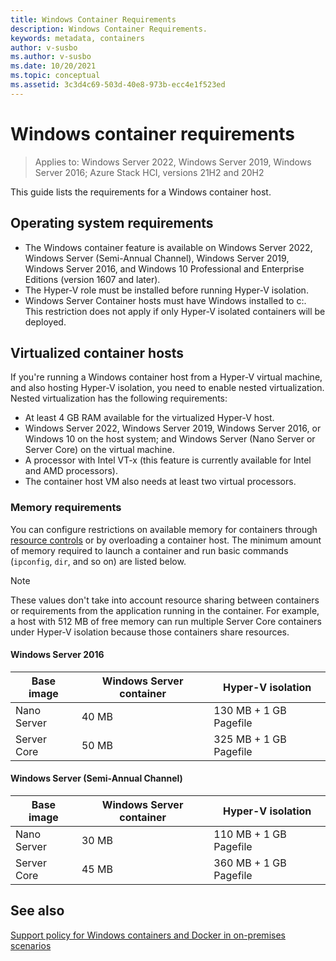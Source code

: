 ```yaml
---
title: Windows Container Requirements
description: Windows Container Requirements.
keywords: metadata, containers
author: v-susbo
ms.author: v-susbo
ms.date: 10/20/2021
ms.topic: conceptual
ms.assetid: 3c3d4c69-503d-40e8-973b-ecc4e1f523ed
---
```

# Windows container requirements

> Applies to: Windows Server 2022, Windows Server 2019, Windows Server 2016; Azure Stack HCI, versions 21H2 and 20H2

This guide lists the requirements for a Windows container host.

## Operating system requirements

- The Windows container feature is available on Windows Server 2022, Windows Server (Semi-Annual Channel), Windows Server 2019, Windows Server 2016, and Windows 10 Professional and Enterprise Editions (version 1607 and later).
- The Hyper-V role must be installed before running Hyper-V isolation.
- Windows Server Container hosts must have Windows installed to c:\. This restriction does not apply if only Hyper-V isolated containers will be deployed.

## Virtualized container hosts

If you're running a Windows container host from a Hyper-V virtual machine, and also hosting Hyper-V isolation, you need to enable nested virtualization. Nested virtualization has the following requirements:

- At least 4 GB RAM available for the virtualized Hyper-V host.
- Windows Server 2022, Windows Server 2019, Windows Server 2016, or Windows 10 on the host system; and Windows Server (Nano Server or Server Core) on the virtual machine.
- A processor with Intel VT-x (this feature is currently available for Intel and AMD processors).
- The container host VM also needs at least two virtual processors.

### Memory requirements

You can configure restrictions on available memory for containers through [resource controls](../manage-containers/resource-controls.md) or by overloading a container host. The minimum amount of memory required to launch a container and run basic commands (`ipconfig`, `dir`, and so on) are listed below.

> [!NOTE]
> These values don't take into account resource sharing between containers or requirements from the application running in the container. For example, a host with 512 MB of free memory can run multiple Server Core containers under Hyper-V isolation because those containers share resources.

#### Windows Server 2016

| Base image  | Windows Server container | Hyper-V isolation    |
| ----------- | ------------------------ | -------------------- |
| Nano Server | 40 MB                     | 130 MB + 1 GB Pagefile |
| Server Core | 50 MB                     | 325 MB + 1 GB Pagefile |

#### Windows Server (Semi-Annual Channel)

| Base image  | Windows Server container | Hyper-V isolation    |
| ----------- | ------------------------ | -------------------- |
| Nano Server | 30 MB                     | 110 MB + 1 GB Pagefile |
| Server Core | 45 MB                     | 360 MB + 1 GB Pagefile |

## See also

[Support policy for Windows containers and Docker in on-premises scenarios](https://support.microsoft.com/help/4489234/support-policy-for-windows-containers-and-docker-on-premises)
